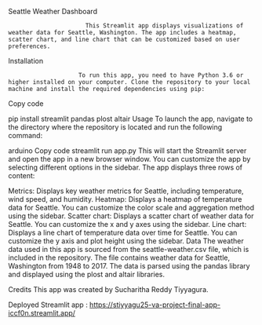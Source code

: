 Seattle Weather Dashboard

                          This Streamlit app displays visualizations of weather data for Seattle, Washington. The app includes a heatmap, scatter chart, and line chart that can be customized based on user preferences.

Installation

                        To run this app, you need to have Python 3.6 or higher installed on your computer. Clone the repository to your local machine and install the required dependencies using pip:

Copy code

pip install streamlit pandas plost altair
Usage
To launch the app, navigate to the directory where the repository is located and run the following command:

arduino
Copy code
streamlit run app.py
This will start the Streamlit server and open the app in a new browser window. You can customize the app by selecting different options in the sidebar. The app displays three rows of content:

Metrics: Displays key weather metrics for Seattle, including temperature, wind speed, and humidity.
Heatmap: Displays a heatmap of temperature data for Seattle. You can customize the color scale and aggregation method using the sidebar.
Scatter chart: Displays a scatter chart of weather data for Seattle. You can customize the x and y axes using the sidebar.
Line chart: Displays a line chart of temperature data over time for Seattle. You can customize the y axis and plot height using the sidebar.
Data
The weather data used in this app is sourced from the seattle-weather.csv file, which is included in the repository. The file contains weather data for Seattle, Washington from 1948 to 2017. The data is parsed using the pandas library and displayed using the plost and altair libraries.

Credits
This app was created by Sucharitha Reddy Tiyyagura.


  Deployed Streamlit app : https://stiyyagu25-va-project-final-app-iccf0n.streamlit.app/


